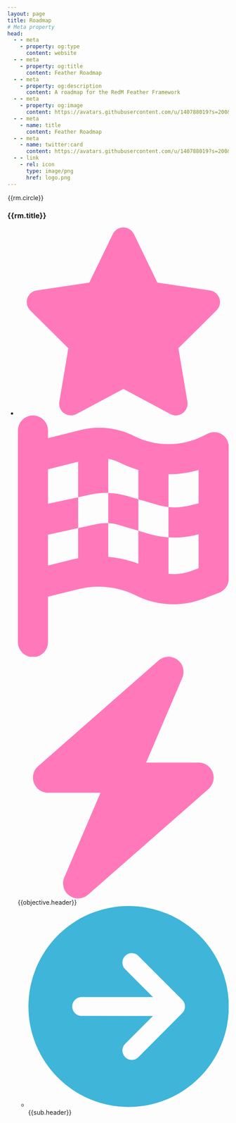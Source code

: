```yaml
---
layout: page
title: Roadmap
# Meta property
head:
  - - meta
    - property: og:type
      content: website
  - - meta
    - property: og:title
      content: Feather Roadmap
  - - meta
    - property: og:description
      content: A roadmap for the RedM Feather Framework
  - - meta
    - property: og:image
      content: https://avatars.githubusercontent.com/u/140788019?s=200&v=4
  - - meta
    - name: title
      content: Feather Roadmap
  - - meta
    - name: twitter:card
      content: https://avatars.githubusercontent.com/u/140788019?s=200&v=4
  - - link
    - rel: icon
      type: image/png
      href: logo.png
---
```


<script setup>

const roadmap = [
    {
        circle: "Jan",
        title: 'January 2024',
        objectives: [
            {
                icon: 'milestone',
                header: 'Releases to Alpha',
                sub_objects: [
                    {
                        icon:  'default',
                        header: 'Feather Core'
                    },
                    {
                        icon:  'default',
                        header: 'Feather Admin'
                    },
                    {
                        icon:  'default',
                        header: 'Feather Recipe'
                    }
                ]
            },
            {
                icon:  'start',
                header: 'Feather Inventory Begins Development'
            }
        ]
    },
    {
        circle: "Feb",
        title: 'February 2024',
        objectives: [
            {
                icon: 'milestone',
                header: 'Feather Menu Exits Beta'
            },
            {
                icon:  'default',
                header: 'Feather Character Continues Development'
            },
            {
                icon:  'default',
                header: 'Feather Inventory Continues Development'
            }
        ]
    },
    {
        circle: "Mar",
        title: 'March 2024',
        objectives: [
            {
                icon:  'start',
                header: 'Feather Weapons begins development'
            },
            {
                icon: 'milestone',
                header: 'Releases to Alpha',
                sub_objects: [
                    {
                        icon:  'default',
                        header: 'Feather Character'
                    },
                    {
                        icon:  'default',
                        header: 'Feather Inventory'
                    },
                    {
                        icon:  'default',
                        header: 'Feather Weapons by end of the month'
                    }
                ]
            }
        ]
    },
    {
        circle: "Apr",
        title: 'April 2024',
        objectives: [
            {
                icon: 'milestone',
                header: 'Feather Framework enters Beta and releases to the public!'
            },
            {
                icon:  'default',
                header: 'All Feather documentation updated'
            },
            {
                icon:  'start',
                header: 'Begin porting all BCC scripts to Feather'
            },
            {
                icon:  'start',
                header: 'Create new Feather + BCC recipe'
            }
        ]
    },
    {
        circle: "May",
        title: 'April 2024',
        objectives: [
            {
                icon: 'milestone',
                header: 'Feather Menu 2.0',
                sub_objects: [
                    {
                        icon:  'default',
                        header: 'Combine feather-progressbars into Feather Menu'
                    },
                    {
                        icon:  'default',
                        header: 'Custom Fonts'
                    },
                    {
                        icon:  'default',
                        header: 'Custom Themes'
                    }
                ]
            }
        ]
    },
    {
        circle: "Jun",
        title: 'April 2024',
        objectives: []
    },
    {
        circle: "Jul",
        title: 'April 2024',
        objectives: []
    },
    {
        circle: "Aug",
        title: 'April 2024',
        objectives: []
    },
    {
        circle: "Sep",
        title: 'April 2024',
        objectives: []
    },
    {
        circle: "Oct",
        title: 'April 2024',
        objectives: [
            {
                icon:  'default',
                header: 'First candidate date for Feather Framework full release out of Beta'
            }
        ]
    },
    {
        circle: "Nov",
        title: 'April 2024',
        objectives: [
        ]
    },
    {
        circle: "Dec",
        title: 'April 2024',
        objectives: [
            {
                icon:  'default',
                header: 'Second candidate date for Feather Framework full release out of Beta'
            },
            {
                icon:  'default',
                header: 'Apply for txadmin recipe listing'
            }
        ]
    }
]
</script>

<!-- component -->
<div class="container mx-auto w-full h-full">
  <div class="relative wrap overflow-hidden p-4 md:p-10 h-full">
    <div class="border-2-2 absolute border-opacity-80 border-primary h-full border" style="left: 50%"></div>
    <div v-for="(rm, index) in roadmap" :key="index">
        <div :class="`mb-8 flex justify-between items-center w-full ${index%2 ? 'right-timeline' : 'flex-row-reverse left-timeline' }`">
            <div class="order-1 w-5/12"></div>
            <div style="margin-left: 1px; background-color: var(--vp-c-bg);" class="z-20 flex items-center order-1 shadow-xl w-10 h-10 md:w-20 md:h-20 rounded-full border-2 border-primary">
                <div class="mx-auto font-semibold text-sm md:text-lg" style="color: var(--vp-c-text-1);">{{rm.circle}}</div>
            </div>
            <div :class="`order-1 bg-slate-800 rounded-lg shadow-xl w-5/12 px-4 py-2 md:px-6 md:py-4 border-2 border-primary`">
                <h3 :class="`mb-3 font-bold text-white text-sm md:text-xl `">{{rm.title}}</h3>
                <ul>
                    <li v-for="(objective, i) in rm.objectives" :key="i" class="mb-4">
                        <div class="flex items-top">
                            <svg v-if="objective.icon == 'default'" class="w-4 h-4 mr-2 flex-shrink-0" xmlns="http://www.w3.org/2000/svg" viewBox="0 0 576 512"><path fill="#ff79ba" d="M316.9 18C311.6 7 300.4 0 288.1 0s-23.4 7-28.8 18L195 150.3 51.4 171.5c-12 1.8-22 10.2-25.7 21.7s-.7 24.2 7.9 32.7L137.8 329 113.2 474.7c-2 12 3 24.2 12.9 31.3s23 8 33.8 2.3l128.3-68.5 128.3 68.5c10.8 5.7 23.9 4.9 33.8-2.3s14.9-19.3 12.9-31.3L438.5 329 542.7 225.9c8.6-8.5 11.7-21.2 7.9-32.7s-13.7-19.9-25.7-21.7L381.2 150.3 316.9 18z"/></svg>
                            <svg  v-if="objective.icon == 'milestone'" class="w-4 h-4 mr-2 flex-shrink-0" xmlns="http://www.w3.org/2000/svg" viewBox="0 0 448 512"><path fill="#ff79ba" d="M32 0C49.7 0 64 14.3 64 32V48l69-17.2c38.1-9.5 78.3-5.1 113.5 12.5c46.3 23.2 100.8 23.2 147.1 0l9.6-4.8C423.8 28.1 448 43.1 448 66.1V345.8c0 13.3-8.3 25.3-20.8 30l-34.7 13c-46.2 17.3-97.6 14.6-141.7-7.4c-37.9-19-81.3-23.7-122.5-13.4L64 384v96c0 17.7-14.3 32-32 32s-32-14.3-32-32V400 334 64 32C0 14.3 14.3 0 32 0zM64 187.1l64-13.9v65.5L64 252.6V318l48.8-12.2c5.1-1.3 10.1-2.4 15.2-3.3V238.7l38.9-8.4c8.3-1.8 16.7-2.5 25.1-2.1l0-64c13.6 .4 27.2 2.6 40.4 6.4l23.6 6.9v66.7l-41.7-12.3c-7.3-2.1-14.8-3.4-22.3-3.8v71.4c21.8 1.9 43.3 6.7 64 14.4V244.2l22.7 6.7c13.5 4 27.3 6.4 41.3 7.4V194c-7.8-.8-15.6-2.3-23.2-4.5l-40.8-12v-62c-13-3.8-25.8-8.8-38.2-15c-8.2-4.1-16.9-7-25.8-8.8v72.4c-13-.4-26 .8-38.7 3.6L128 173.2V98L64 114v73.1zM320 335.7c16.8 1.5 33.9-.7 50-6.8l14-5.2V251.9l-7.9 1.8c-18.4 4.3-37.3 5.7-56.1 4.5v77.4zm64-149.4V115.4c-20.9 6.1-42.4 9.1-64 9.1V194c13.9 1.4 28 .5 41.7-2.6l22.3-5.2z"/></svg>
                            <svg v-if="objective.icon == 'start'" class="w-4 h-4 mr-2 flex-shrink-0" xmlns="http://www.w3.org/2000/svg" viewBox="0 0 448 512"><path fill="#ff79ba" d="M349.4 44.6c5.9-13.7 1.5-29.7-10.6-38.5s-28.6-8-39.9 1.8l-256 224c-10 8.8-13.6 22.9-8.9 35.3S50.7 288 64 288H175.5L98.6 467.4c-5.9 13.7-1.5 29.7 10.6 38.5s28.6 8 39.9-1.8l256-224c10-8.8 13.6-22.9 8.9-35.3s-16.6-20.7-30-20.7H272.5L349.4 44.6z"/></svg>
                            <span :class="`text-xs md:text-sm text-white leading-snug tracking-wide text-opacity-100`">{{objective.header}}</span>
                        </div>
                        <ul class="ml-2 md:ml-4">
                            <li v-for="(sub, i) in objective.sub_objects" :key="i" class="flex items-top mt-2 md:mt-4">
                                <svg class="w-4 h-4 mr-2 flex-shrink-0" xmlns="http://www.w3.org/2000/svg" viewBox="0 0 512 512"><path fill="#3eb5d9" d="M0 256a256 256 0 1 0 512 0A256 256 0 1 0 0 256zM281 385c-9.4 9.4-24.6 9.4-33.9 0s-9.4-24.6 0-33.9l71-71L136 280c-13.3 0-24-10.7-24-24s10.7-24 24-24l182.1 0-71-71c-9.4-9.4-9.4-24.6 0-33.9s24.6-9.4 33.9 0L393 239c9.4 9.4 9.4 24.6 0 33.9L281 385z"/></svg>
                                <span :class="`text-xs md:text-sm text-white leading-snug tracking-wide text-opacity-100`">{{sub.header}}</span>
                            </li>
                        </ul>
                    </li>
                </ul>
            </div>
        </div>
    </div>
  </div>
</div>
